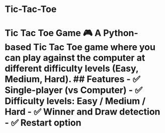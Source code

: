 # Tic-Tac-Toe
# Tic Tac Toe Game 🎮    A Python-based Tic Tac Toe game where you can play against the computer at different difficulty levels (Easy, Medium, Hard).    ## Features - ✅ Single-player (vs Computer)   - ✅ Difficulty levels: Easy / Medium / Hard   - ✅ Winner and Draw detection   - ✅ Restart option  
